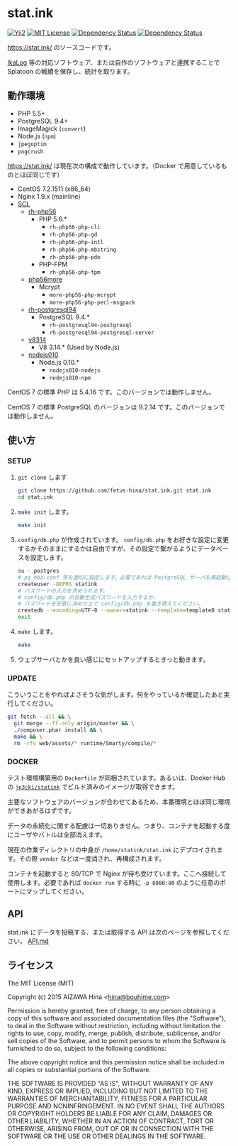 stat.ink
========

[![Yii2](https://img.shields.io/badge/Powered_by-Yii_Framework-green.svg?style=flat)](http://www.yiiframework.com/)
[![MIT License](https://img.shields.io/github/license/fetus-hina/stat.ink.svg)](https://github.com/fetus-hina/stat.ink/blob/master/LICENSE)
[![Dependency Status](https://www.versioneye.com/user/projects/56167010a19334001e000337/badge.svg?style=flat)](https://www.versioneye.com/user/projects/56167010a19334001e000337)
[![Dependency Status](https://www.versioneye.com/user/projects/5616700aa1933400190005db/badge.svg?style=flat)](https://www.versioneye.com/user/projects/5616700aa1933400190005db)

https://stat.ink/ のソースコードです。

[IkaLog](https://github.com/hasegaw/IkaLog) 等の対応ソフトウェア、または自作のソフトウェアと連携することで Splatoon の戦績を保存し、統計を取ります。


動作環境
--------

* PHP 5.5+
* PostgreSQL 9.4+
* ImageMagick (`convert`)
* Node.js (`npm`)
* `jpegoptim`
* `pngcrush`

https://stat.ink/ は現在次の構成で動作しています。（Docker で用意しているものとほぼ同じです）

* CentOS 7.2.1511 (x86_64)
* Nginx 1.9.x (mainline)
* [SCL](https://www.softwarecollections.org/)
    - [rh-php56](https://www.softwarecollections.org/en/scls/rhscl/rh-php56/)
        - PHP 5.6.*
            - `rh-php56-php-cli`
            - `rh-php56-php-gd`
            - `rh-php56-php-intl`
            - `rh-php56-php-mbstring`
            - `rh-php56-php-pdo`
        - PHP-FPM
            - `rh-php56-php-fpm`
    - [php56more](https://www.softwarecollections.org/en/scls/remi/php56more/)
        - Mcrypt
            - `more-php56-php-mcrypt`
            - `more-php56-php-pecl-msgpack`
    - [rh-postgresql94](https://www.softwarecollections.org/en/scls/rhscl/rh-postgresql94/)
        - PostgreSQL 9.4.*
            - `rh-postgresql94-postgresql`
            - `rh-postgresql94-postgresql-server`
    - [v8314](https://www.softwarecollections.org/en/scls/rhscl/v8314/)
        - V8 3.14.* (Used by Node.js)
    - [nodejs010](https://www.softwarecollections.org/en/scls/rhscl/nodejs010/)
        - Node.js 0.10.*
            - `nodejs010-nodejs`
            - `nodejs010-npm`


CentOS 7 の標準 PHP は 5.4.16 です。このバージョンでは動作しません。

CentOS 7 の標準 PostgreSQL のバージョンは 9.2.14 です。このバージョンでは動作しません。


使い方
------

### SETUP ###

1. `git clone` します

    ```sh
    git clone https://github.com/fetus-hina/stat.ink.git stat.ink
    cd stat.ink
    ```

2. `make init` します。

    ```sh
    make init
    ```

3. `config/db.php` が作成されています。 `config/db.php` をお好きな設定に変更するかそのままにするかは自由ですが、その設定で繋がるようにデータベースを設定します。

    ```sh
    su - postgres
    # pg_hba.conf 等を適切に設定します。必要であれば PostgreSQL サーバを再起動します。
    createuser -DEPRS statink
    # パスワードの入力を求められます。
    # config/db.php の自動生成パスワードを入力するか、
    # パスワードを任意に決めた上で config/db.php を書き換えてください。
    createdb --encoding=UTF-8 --owner=statink --template=template0 statink
    exit
    ```

4. `make` します。

    ```sh
    make
    ```

5. ウェブサーバとかを良い感じにセットアップするときっと動きます。


### UPDATE ###

こういうことをやればよさそうな気がします。何をやっているか確認したあと実行してください。

```sh
git fetch --all && \
  git merge --ff-only origin/master && \
  ./composer.phar install && \
  make && \
  rm -rfv web/assets/* runtime/Smarty/compile/*
```


### DOCKER ###

テスト環境構築用の `Dockerfile` が同梱されています。あるいは、Docker Hub の [`jp3cki/statink`](https://hub.docker.com/r/jp3cki/statink/) でビルド済みのイメージが取得できます。

主要なソフトウェアのバージョンが合わせてあるため、本番環境とほぼ同じ環境ができあがるはずです。

データの永続化に関する配慮は一切ありません。つまり、コンテナを起動する度にユーザやバトルは全部消えます。

現在の作業ディレクトリの中身が `/home/statink/stat.ink` にデプロイされます。その際 `vendor` などは一度消され、再構成されます。

コンテナを起動すると 80/TCP で Nginx が待ち受けています。ここへ接続して使用します。必要であれば `docker run` する時に `-p 8080:80` のように任意のポートにマップしてください。


API
---

stat.ink にデータを投稿する、または取得する API は次のページを参照してください。
[API.md](https://github.com/fetus-hina/stat.ink/blob/master/API.md)


ライセンス
----------

The MIT License (MIT)

Copyright (c) 2015 AIZAWA Hina \<hina@bouhime.com\>

Permission is hereby granted, free of charge, to any person obtaining a copy
of this software and associated documentation files (the "Software"), to deal
in the Software without restriction, including without limitation the rights
to use, copy, modify, merge, publish, distribute, sublicense, and/or sell
copies of the Software, and to permit persons to whom the Software is
furnished to do so, subject to the following conditions:

The above copyright notice and this permission notice shall be included in all
copies or substantial portions of the Software.

THE SOFTWARE IS PROVIDED "AS IS", WITHOUT WARRANTY OF ANY KIND, EXPRESS OR
IMPLIED, INCLUDING BUT NOT LIMITED TO THE WARRANTIES OF MERCHANTABILITY,
FITNESS FOR A PARTICULAR PURPOSE AND NONINFRINGEMENT. IN NO EVENT SHALL THE
AUTHORS OR COPYRIGHT HOLDERS BE LIABLE FOR ANY CLAIM, DAMAGES OR OTHER
LIABILITY, WHETHER IN AN ACTION OF CONTRACT, TORT OR OTHERWISE, ARISING FROM,
OUT OF OR IN CONNECTION WITH THE SOFTWARE OR THE USE OR OTHER DEALINGS IN THE
SOFTWARE.
